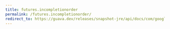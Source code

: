 ```yaml
---
title: futures.incompletionorder
permalink: /futures.incompletionorder/
redirect_to: https://guava.dev/releases/snapshot-jre/api/docs/com/google/common/util/concurrent/Futures.html#inCompletionOrder-java.lang.Iterable-
---
```

